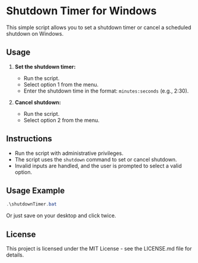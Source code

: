 # Shutdown Timer for Windows

This simple script allows you to set a shutdown timer or cancel a scheduled shutdown on Windows.

## Usage

1. **Set the shutdown timer:**
   - Run the script.
   - Select option 1 from the menu.
   - Enter the shutdown time in the format: `minutes:seconds` (e.g., 2:30).

2. **Cancel shutdown:**
   - Run the script.
   - Select option 2 from the menu.

## Instructions

- Run the script with administrative privileges.
- The script uses the `shutdown` command to set or cancel shutdown.
- Invalid inputs are handled, and the user is prompted to select a valid option.

## Usage Example

```powershell
.\shutdownTimer.bat
```

Or just save on your desktop and click twice.

## License

This project is licensed under the MIT License - see the LICENSE.md file for details.
